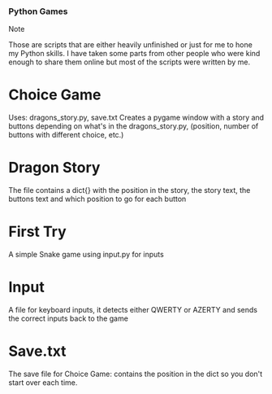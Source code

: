 ﻿### Python Games
>[!NOTE]
>Those are scripts that are either heavily unfinished or just for me to hone my Python skills.
>I have taken some parts from other people who were kind enough to share them online but most of the scripts were written by me.

# Choice Game
Uses: dragons_story.py, save.txt
Creates a pygame window with a story and buttons depending on what's in the dragons_story.py, (position, number of buttons with different choice, etc.)

# Dragon Story
The file contains a dict{} with the position in the story, the story text, the buttons text and which position to go for each button

# First Try
A simple Snake game using input.py for inputs

# Input
A file for keyboard inputs, it detects either QWERTY or AZERTY and sends the correct inputs back to the game

# Save.txt
The save file for Choice Game: contains the position in the dict so you don't start over each time.